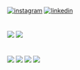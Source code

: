 [![instagram](https://img.shields.io/badge/Instagram-E4405F?style=for-the-badge&logo=instagram&logoColor=white)](https://www.instagram.com/holzjuan/)
[![linkedin](https://img.shields.io/badge/LinkedIn-0077B5?style=for-the-badge&logo=linkedin&logoColor=white)](https://www.linkedin.com/in/juan-holz-gon%C3%A7alves-065400320/)

#

<img src="https://github-readme-stats.vercel.app/api?username=holzjuang&show_icons=true&bg_color=00000000)" />

<img src="https://github-readme-stats.vercel.app/api/top-langs/?username=holzjuang&layout=donut" /> 

#

<div>
  <img src="https://img.shields.io/badge/HTML5-E34F26?style=for-the-badge&logo=html5&logoColor=white">
  <img src="https://img.shields.io/badge/CSS3-1572B6?style=for-the-badge&logo=css3&logoColor=white">
  <img src="https://img.shields.io/badge/Java-ED8B00?style=for-the-badge&logo=openjdk&logoColor=white">
  <img src="https://img.shields.io/badge/Linux-FCC624?style=for-the-badge&logo=linux&logoColor=black">
</div>
